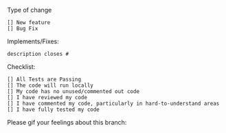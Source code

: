 
Type of change

    [] New feature
    [] Bug Fix

Implements/Fixes:

    description closes #

Checklist:

    [] All Tests are Passing
    [] The code will run locally
    [] My code has no unused/commented out code
    [] I have reviewed my code
    [] I have commented my code, particularly in hard-to-understand areas
    [] I have fully tested my code

Please gif your feelings about this branch:

